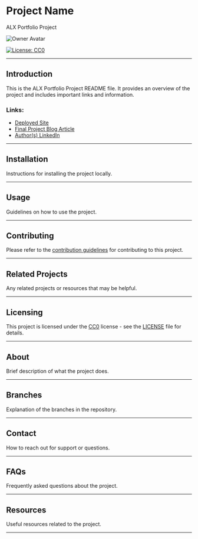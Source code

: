 # Project Name

ALX Portfolio Project

![Owner Avatar](https://avatars.githubusercontent.com/u/136020350?s=400&u=6250ff62c398a2a80930e1739d2ade7b7a492faf&v=4)

[![License: CC0](https://img.shields.io/badge/License-CC0-green.svg)](https://creativecommons.org/publicdomain/zero/1.0/)

---

## Introduction

This is the ALX Portfolio Project README file. It provides an overview of the project and includes important links and information.

### Links:

- [Deployed Site](#) <!-- Add link to your deployed site -->
- [Final Project Blog Article](#) <!-- Add link to your final project blog article -->
- [Author(s) LinkedIn](#) <!-- Add link to author(s) LinkedIn profiles -->

---

## Installation

Instructions for installing the project locally.

---

## Usage

Guidelines on how to use the project.

---

## Contributing

Please refer to the [contribution guidelines](CONTRIBUTING.md) for contributing to this project.

---

## Related Projects

Any related projects or resources that may be helpful.

---

## Licensing

This project is licensed under the [CC0](https://creativecommons.org/publicdomain/zero/1.0/) license - see the [LICENSE](LICENSE) file for details.

---

## About

Brief description of what the project does.

---

## Branches

Explanation of the branches in the repository.

---

## Contact

How to reach out for support or questions.

---

## FAQs

Frequently asked questions about the project.

---

## Resources

Useful resources related to the project.

---
